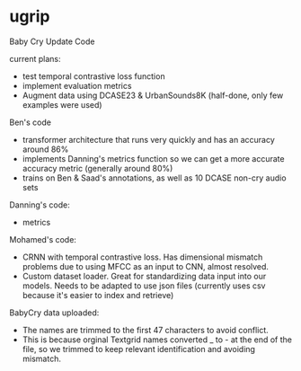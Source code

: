 # ugrip
Baby Cry Update Code

current plans:
- test temporal contrastive loss function
- implement evaluation metrics
- Augment data using DCASE23 & UrbanSounds8K (half-done, only few examples were used)

Ben's code
- transformer architecture that runs very quickly and has an accuracy around 86%
- implements Danning's metrics function so we can get a more accurate accuracy metric (generally around 80%)
- trains on Ben & Saad's annotations, as well as 10 DCASE non-cry audio sets

Danning's code:
- metrics

Mohamed's code:
- CRNN with temporal contrastive loss. Has dimensional mismatch problems due to using MFCC as an input to CNN, almost resolved.
- Custom dataset loader. Great for standardizing data input into our models. Needs to be adapted to use json files (currently uses csv because it's easier to index and retrieve)

BabyCry data uploaded:
- The names are trimmed to the first 47 characters to avoid conflict.
- This is because orginal Textgrid names converted _ to - at the end of the file, so we trimmed to keep relevant identification and avoiding mismatch.
